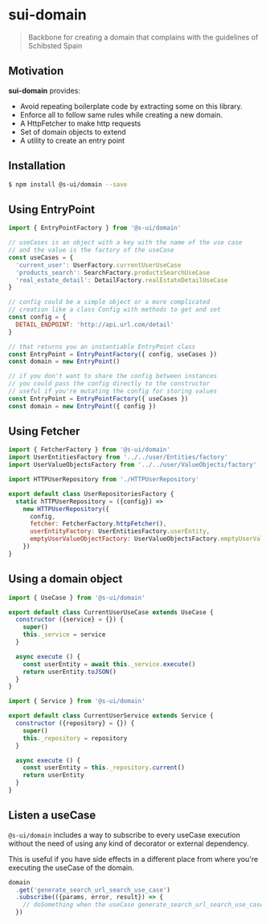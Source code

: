 # sui-domain

> Backbone for creating a domain that complains with the guidelines of Schibsted Spain

## Motivation

**sui-domain** provides:
* Avoid repeating boilerplate code by extracting some on this library.
* Enforce all to follow same rules while creating a new domain.
* A HttpFetcher to make http requests
* Set of domain objects to extend
* A utility to create an entry point

## Installation

```sh
$ npm install @s-ui/domain --save
```

## Using EntryPoint

```javascript
import { EntryPointFactory } from '@s-ui/domain'

// useCases is an object with a key with the name of the use case
// and the value is the factory of the useCase
const useCases = {
  'current_user': UserFactory.currentUserUseCase
  'products_search': SearchFactory.productsSearchUseCase
  'real_estate_detail': DetailFactory.realEstateDetailUseCase
}

// config could be a simple object or a more complicated
// creation like a class Config with methods to get and set
const config = {
  DETAIL_ENDPOINT: 'http://api.url.com/detail'
}

// that returns you an instantiable EntryPoint class
const EntryPoint = EntryPointFactory({ config, useCases })
const domain = new EntryPoint()

// if you don't want to share the config between instances
// you could pass the config directly to the constructor
// useful if you're mutating the config for storing values
const EntryPoint = EntryPointFactory({ useCases })
const domain = new EntryPoint({ config })
```

## Using Fetcher

```javascript
import { FetcherFactory } from '@s-ui/domain'
import UserEntitiesFactory from '../../user/Entities/factory'
import UserValueObjectsFactory from '../../user/ValueObjects/factory'

import HTTPUserRepository from './HTTPUserRepository'

export default class UserRepositoriesFactory {
  static hTTPUserRepository = ({config}) =>
    new HTTPUserRepository({
      config,
      fetcher: FetcherFactory.httpFetcher(),
      userEntityFactory: UserEntitiesFactory.userEntity,
      emptyUserValueObjectFactory: UserValueObjectsFactory.emptyUserValueObject
    })
}

```

## Using a domain object

```javascript
import { UseCase } from '@s-ui/domain'

export default class CurrentUserUseCase extends UseCase {
  constructor ({service} = {}) {
    super()
    this._service = service
  }

  async execute () {
    const userEntity = await this._service.execute()
    return userEntity.toJSON()
  }
}
```

```javascript
import { Service } from '@s-ui/domain'

export default class CurrentUserService extends Service {
  constructor ({repository} = {}) {
    super()
    this._repository = repository
  }

  async execute () {
    const userEntity = this._repository.current()
    return userEntity
  }
}
```

## Listen a useCase

`@s-ui/domain` includes a way to subscribe to every useCase execution without the need of using any kind of decorator or external dependency.

This is useful if you have side effects in a different place from where you're executing the useCase of the domain.

```js
domain
  .get('generate_search_url_search_use_case')
  .subscribe(({params, error, result}) => {
    // doSomething when the useCase generate_search_url_search_use_case is called in other place
  })
```
